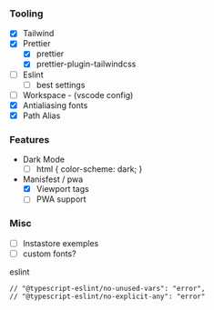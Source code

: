 ### Tooling

- [x] Tailwind
- [x] Prettier
  - [x] prettier
  - [x] prettier-plugin-tailwindcss
- [ ] Eslint
  - [ ] best settings
- [ ] Workspace - (vscode config)
- [x] Antialiasing fonts
- [x] Path Alias

### Features

- Dark Mode
  - [ ] html { color-scheme: dark; }
- Manisfest / pwa
  - [x] Viewport tags
  - [ ] PWA support

### Misc

- [ ] Instastore exemples
- [ ] custom fonts?

eslint

    // "@typescript-eslint/no-unused-vars": "error",
    // "@typescript-eslint/no-explicit-any": "error"

<!--
{
  "semi": false,
  "trailingComma": "es5",
  "singleQuote": true,
  "tabWidth": 2,
  "useTabs": false
}
{
  "endOfLine": "lf",
  "printWidth": 80,
  "tabWidth": 2,
  "semi": true,
  "useTabs": false,
  "singleQuote": true,
  "trailingComma": "all",
  "arrowParens": "always",
  "bracketSpacing": true
} -->
<!-- prettier ignore? -->
